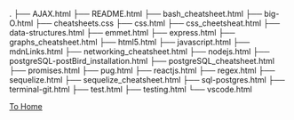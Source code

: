 .
├── AJAX.html
├── README.html
├── bash_cheatsheet.html
├── big-O.html
├── cheatsheets.css
├── css.html
├── css_cheetsheat.html
├── data-structures.html
├── emmet.html
├── express.html
├── graphs_cheatsheet.html
├── html5.html
├── javascript.html
├── mdnLinks.html
├── networking_cheatsheet.html
├── nodejs.html
├── postgreSQL-postBird_installation.html
├── postgreSQL_cheatsheet.html
├── promises.html
├── pug.html
├── reactjs.html
├── regex.html
├── sequelize.html
├── sequelize_cheatsheet.html
├── sql-postgres.html
├── terminal-git.html
├── test.html
├── testing.html
└── vscode.html




 <div class="hero-cta">
                <a class="button button-primary button-wide-mobile" href="./PUBLIC/index.html">To Home</a>
                <div class="hero-cta">
